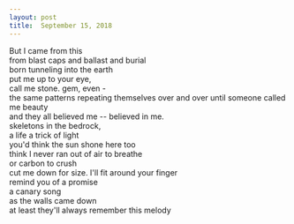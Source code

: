 ```yaml
---
layout:	post
title:	September 15, 2018
---
```


But I came from this <br>
from blast caps and ballast and burial <br>
born tunneling into the earth <br>
put me up to your eye, <br>
call me stone. gem, even - <br>
the same patterns repeating themselves over and over until someone called me beauty <br> 
and they all believed me -- believed in me. <br>
skeletons in the bedrock, <br>
a life a trick of light <br>
you'd think the sun shone here too <br>
think I never ran out of air to breathe <br> 
or carbon to crush <br>
cut me down for size. I'll fit around your finger <br>
remind you of a promise <br>
a canary song <br>
as the walls came down <br>
at least they'll always remember this melody




